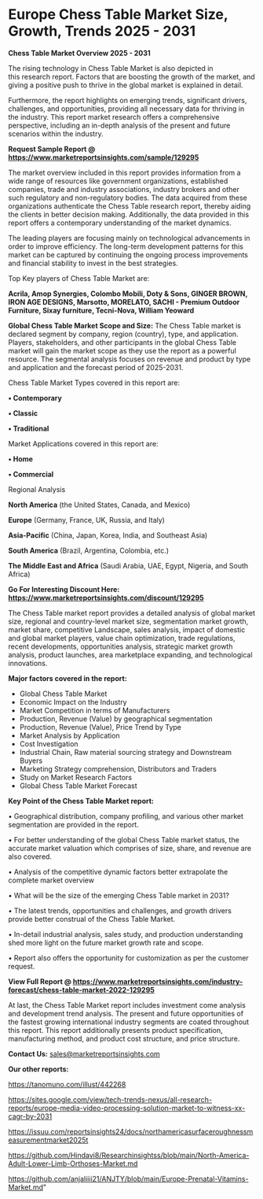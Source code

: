  # Europe Chess Table Market Size, Growth, Trends 2025 - 2031

<Strong> Chess Table Market Overview 2025 - 2031</strong>

The rising technology in Chess Table Market is also depicted in this research report. Factors that are boosting the growth of the market, and giving a positive push to thrive in the global market is explained in detail.

Furthermore, the report highlights on emerging trends, significant drivers, challenges, and opportunities, providing all necessary data for thriving in the industry. This report market research offers a comprehensive perspective, including an in-depth analysis of the present and future scenarios within the industry.

<strong>Request Sample Report @ <a href=https://www.marketreportsinsights.com/sample/129295>https://www.marketreportsinsights.com/sample/129295</a></strong>

The market overview included in this report provides information from a wide range of resources like government organizations, established companies, trade and industry associations, industry brokers and other such regulatory and non-regulatory bodies. The data acquired from these organizations authenticate the Chess Table research report, thereby aiding the clients in better decision making. Additionally, the data provided in this report offers a contemporary understanding of the market dynamics.

The leading players are focusing mainly on technological advancements in order to improve efficiency. The long-term development patterns for this market can be captured by continuing the ongoing process improvements and financial stability to invest in the best strategies.

Top Key players of Chess Table Market are:

<strong>Acrila, Amop Synergies, Colombo Mobili, Doty & Sons, GINGER BROWN, IRON AGE DESIGNS, Marsotto, MORELATO, SACHI - Premium Outdoor Furniture, Sixay furniture, Tecni-Nova, William Yeoward</strong>

<strong><b>Global Chess Table Market Scope and Size:</b></strong>
The Chess Table market is declared segment by company, region (country), type, and application. Players, stakeholders, and other participants in the global Chess Table market will gain the market scope as they use the report as a powerful resource. The segmental analysis focuses on revenue and product by type and application and the forecast period of 2025-2031.

Chess Table Market Types covered in this report are:

<strong>• Contemporary

• Classic

• Traditional</strong>

Market Applications covered in this report are:

<strong>• Home

• Commercial</strong> 

Regional Analysis

<strong>North America</strong> (the United States, Canada, and Mexico)

<strong>Europe</strong> (Germany, France, UK, Russia, and Italy)

<strong>Asia-Pacific</strong> (China, Japan, Korea, India, and Southeast Asia)

<strong>South America</strong> (Brazil, Argentina, Colombia, etc.)

<strong>The Middle East and Africa</strong> (Saudi Arabia, UAE, Egypt, Nigeria, and South Africa)

<strong>Go For Interesting Discount Here: <a href=https://www.marketreportsinsights.com/discount/129295>https://www.marketreportsinsights.com/discount/129295</a></strong>

The Chess Table market report provides a detailed analysis of global market size, regional and country-level market size, segmentation market growth, market share, competitive Landscape, sales analysis, impact of domestic and global market players, value chain optimization, trade regulations, recent developments, opportunities analysis, strategic market growth analysis, product launches, area marketplace expanding, and technological innovations.

<strong><b>Major factors covered in the report:</b></strong>
<ul>
  <li>Global Chess Table Market </li>
  <li>Economic Impact on the Industry</li>
  <li>Market Competition in terms of Manufacturers</li>
  <li>Production, Revenue (Value) by geographical segmentation</li>
  <li>Production, Revenue (Value), Price Trend by Type</li>
  <li>Market Analysis by Application</li>
  <li>Cost Investigation</li>
  <li>Industrial Chain, Raw material sourcing strategy and Downstream Buyers</li>
  <li>Marketing Strategy comprehension, Distributors and Traders</li>
  <li>Study on Market Research Factors</li>
  <li>Global Chess Table Market Forecast</li>
</ul>

<strong><b>Key Point of the Chess Table Market report:</b></strong>

• Geographical distribution, company profiling, and various other market segmentation are provided in the report.

• For better understanding of the global Chess Table market status, the accurate market valuation which comprises of size, share, and revenue are also covered.

• Analysis of the competitive dynamic factors better extrapolate the complete market overview

• What will be the size of the emerging Chess Table market in 2031?

• The latest trends, opportunities and challenges, and growth drivers provide better construal of the Chess Table Market.

• In-detail industrial analysis, sales study, and production understanding shed more light on the future market growth rate and scope.

• Report also offers the opportunity for customization as per the customer request.

<strong><b>View Full Report @ <a href=https://www.marketreportsinsights.com/industry-forecast/chess-table-market-2022-129295>https://www.marketreportsinsights.com/industry-forecast/chess-table-market-2022-129295</a></b></strong>


At last, the Chess Table Market report includes investment come analysis and development trend analysis. The present and future opportunities of the fastest growing international industry segments are coated throughout this report. This report additionally presents product specification, manufacturing method, and product cost structure, and price structure.

<strong>Contact Us:</strong>
sales@marketreportsinsights.com

<strong>Our other reports:</strong>

<a href=https://tanomuno.com/illust/442268>https://tanomuno.com/illust/442268</a>

<a href=https://sites.google.com/view/tech-trends-nexus/all-research-reports/europe-media-video-processing-solution-market-to-witness-xx-cagr-by-2031>https://sites.google.com/view/tech-trends-nexus/all-research-reports/europe-media-video-processing-solution-market-to-witness-xx-cagr-by-2031</a>

<a href=https://issuu.com/reportsinsights24/docs/northamericasurfaceroughnessmeasurementmarket2025t>https://issuu.com/reportsinsights24/docs/northamericasurfaceroughnessmeasurementmarket2025t</a>

<a href=https://github.com/Hindavi8/Researchinsightss/blob/main/North-America-Adult-Lower-Limb-Orthoses-Market.md>https://github.com/Hindavi8/Researchinsightss/blob/main/North-America-Adult-Lower-Limb-Orthoses-Market.md</a>

<a href=https://github.com/anjaliiii21/ANJTY/blob/main/Europe-Prenatal-Vitamins-Market.md>https://github.com/anjaliiii21/ANJTY/blob/main/Europe-Prenatal-Vitamins-Market.md</a>"
